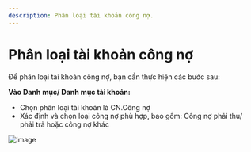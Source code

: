 ```yaml
---
description: Phân loại tài khoản công nợ.
---
```


# Phân loại tài khoản công nợ

Để phân loại tài khoản công nợ, bạn cần thực hiện các bước sau:

**Vào Danh mục/ Danh mục tài khoản:**

*   Chọn phân loại tài khoản là CN.Công nợ
*   Xác định và chọn loại công nợ phù hợp, bao gồm: Công nợ phải thu/ phải trả hoặc công nợ khác

![image](https://wiki.arito.vn/test/download/file?_id=67bd3a4e3f3907f09b61e40e)
